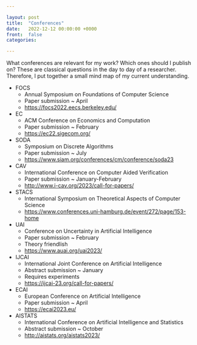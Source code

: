 ```yaml
---

layout: post
title:  "Conferences"
date:   2022-12-12 00:00:00 +0000
front: 	false
categories: 

---
```


What conferences are relevant for my work? Which ones should I publish on?
These are classical questions in the day to day of a researcher. 
Therefore, I put together a small mind map of my current understanding. 

- FOCS
	- Annual Symposium on Foundations of Computer Science
	- Paper submission ~ April
	- https://focs2022.eecs.berkeley.edu/
- EC
	- ACM Conference on Economics and Computation
	- Paper submission ~ February
	- https://ec22.sigecom.org/
- SODA
	- Symposium on Discrete Algorithms
	- Paper submission ~ July
	- https://www.siam.org/conferences/cm/conference/soda23
- CAV
	- International Conference on Computer Aided Verification
	- Paper submission ~ January-February
	- http://www.i-cav.org/2023/call-for-papers/
- STACS
	- International Symposium on Theoretical Aspects of Computer Science
	- https://www.conferences.uni-hamburg.de/event/272/page/153-home
- UAI
	- Conference on Uncertainty in Artificial Intelligence
	- Paper submission ~ February
	- Theory friendlish
	- https://www.auai.org/uai2023/
- IJCAI 
	- International Joint Conference on Artificial Intelligence
	- Abstract submission ~ January
	- Requires experiments
	- https://ijcai-23.org/call-for-papers/
- ECAI 
	- European Conference on Artificial Intelligence
	- Paper submission ~ April
	- https://ecai2023.eu/
- AISTATS 
	- International Conference on Artificial Intelligence and Statistics
	- Abstract submission ~ October
	- http://aistats.org/aistats2023/
